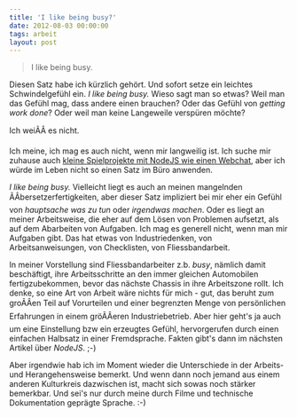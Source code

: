 ```yaml
---
title: 'I like being busy?'
date: 2012-08-03 00:00:00 
tags: arbeit
layout: post
---
```

> I like being busy.

Diesen Satz habe ich kürzlich gehört. Und sofort setze ein leichtes Schwindelgefühl ein. *I like being busy.* Wieso sagt man so etwas? Weil man das Gefühl mag, dass andere einen brauchen? Oder das Gefühl von *getting work done*? Oder weil man keine Langeweile verspüren möchte?

Ich weiÃÂ es nicht.

Ich meine, ich mag es auch nicht, wenn mir langweilig ist. Ich suche mir zuhause auch [kleine Spielprojekte mit NodeJS wie einen Webchat][0], aber ich würde im Leben nicht so einen Satz im Büro anwenden.

*I like being busy.* Vielleicht liegt es auch an meinen mangelnden ÃÂbersetzerfertigkeiten, aber dieser Satz impliziert bei mir eher ein Gefühl von *hauptsache was zu tun* oder *irgendwas machen*. Oder es liegt an meiner Arbeitsweise, die eher auf dem Lösen von Problemen aufsetzt, als auf dem Abarbeiten von Aufgaben. Ich mag es generell nicht, wenn man mir Aufgaben gibt. Das hat etwas von Industriedenken, von Arbeitsanweisungen, von Checklisten, von Fliessbandarbeit.

In meiner Vorstellung sind Fliessbandarbeiter z.b. *busy*, nämlich damit beschäftigt, ihre Arbeitsschritte an den immer gleichen Automobilen fertigzubekommen, bevor das nächste Chassis in ihre Arbeitszone rollt. Ich denke, so eine Art von Arbeit wäre nichts für mich - gut, das beruht zum groÃÂen Teil auf Vorurteilen und einer begrenzten Menge von persönlichen Erfahrungen in einem gröÃÂeren Industriebetrieb. Aber hier geht's ja auch um eine Einstellung bzw ein erzeugtes Gefühl, hervorgerufen durch einen einfachen Halbsatz in einer Fremdsprache. Fakten gibt's dann im nächsten Artikel über *NodeJS*. ;-)

Aber irgendwie hab ich im Moment wieder die Unterschiede in der Arbeits- und Herangehensweise bemerkt. Und wenn dann noch jemand aus einem anderen Kulturkreis dazwischen ist, macht sich sowas noch stärker bemerkbar. Und sei's nur durch meine durch Filme und technische Dokumentation geprägte Sprache. :-)

[0]: http://github.com/MoriTanosuke/chocket

